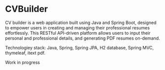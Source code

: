 # CVBuilder
 CV builder is a web application built using Java and Spring Boot, designed to empower users in creating and managing their professional resumes effortlessly. This RESTful API-driven platform allows users to input their personal and professional details, and generating PDF resumes on-demand. 

 Technologiey stack: Java, Spring, Spring JPA, H2 database, Spring MVC, thymeleaf, itext pdf.

Work in progress
